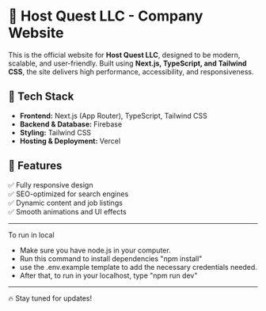 # 🏢 Host Quest LLC - Company Website

This is the official website for **Host Quest LLC**, designed to be modern, scalable, and user-friendly. Built using **Next.js, TypeScript, and Tailwind CSS**, the site delivers high performance, accessibility, and responsiveness.

## 🌟 Tech Stack

- **Frontend:** Next.js (App Router), TypeScript, Tailwind CSS
- **Backend & Database:** Firebase
- **Styling:** Tailwind CSS
- **Hosting & Deployment:** Vercel

## 🚀 Features

✅ Fully responsive design  
✅ SEO-optimized for search engines  
✅ Dynamic content and job listings  
✅ Smooth animations and UI effects

---
To run in local
- Make sure you have node.js in your computer.
- Run this command to install dependencies "npm install"
- use the .env.example template to add the necessary credentials needed.
- After that, to run in your localhost, type "npm run dev"
---

🔥 Stay tuned for updates!
